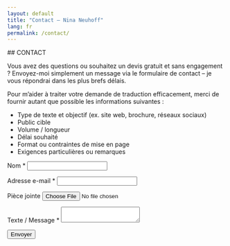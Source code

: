 ```yaml
---
layout: default
title: "Contact — Nina Neuhoff"
lang: fr
permalink: /contact/
---
```


<article class="page">
## CONTACT

Vous avez des questions ou souhaitez un devis gratuit et sans engagement ? Envoyez-moi simplement un message via le formulaire de contact – je vous répondrai dans les plus brefs délais.

Pour m’aider à traiter votre demande de traduction efficacement, merci de fournir autant que possible les informations suivantes :
- Type de texte et objectif (ex. site web, brochure, réseaux sociaux)  
- Public cible  
- Volume / longueur  
- Délai souhaité  
- Format ou contraintes de mise en page  
- Exigences particulières ou remarques

<form class="contact-form" action="https://formspree.io/f/mldwqbvj" method="POST" enctype="multipart/form-data">
  <label class="field">Nom <span class="required">*</span>
    <input type="text" name="name" required aria-required="true">
  </label>

  <label class="field">Adresse e-mail <span class="required">*</span>
    <input type="email" name="email" required aria-required="true">
  </label>

  <label class="field">Pièce jointe
    <input type="file" name="attachment">
  </label>

  <label class="field">Texte / Message <span class="required">*</span>
    <textarea name="message" required aria-required="true"></textarea>
  </label>

  <!-- nach Senden auf Danke-Seite weiterleiten -->
  <input type="hidden" name="_next" value="{{ site.url }}/merci/">

  <button type="submit">Envoyer</button>
</form>
</article>
